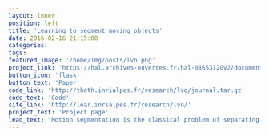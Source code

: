 ```yaml
---
layout: inner
position: left
title: 'Learning to segment moving objects'
date: 2016-02-16 21:15:00
categories: 
tags: 
featured_image: '/home/img/posts/lvo.png'
project_link: 'https://hal.archives-ouvertes.fr/hal-01653720v2/document'
button_icon: 'flask'
button_text: 'Paper'
code_link: 'http://thoth.inrialpes.fr/research/lvo/journal.tar.gz'
code_text: 'Code'
site_link: 'http://lear.inrialpes.fr/research/lvo/'
project_text: 'Project page'
lead_text: "Motion segmentation is the classical problem of separating moving object in a video from the background. In this work we propose the first learning-based approach for this problem. We then extend the model with an appearance stream and a visual memory module, allowing it to segment objects before they start and after they stop moving."
---
```

